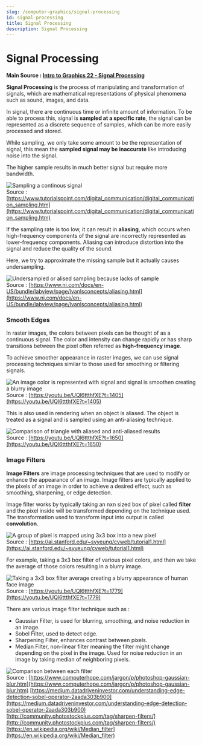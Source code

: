 ```yaml
---
slug: /computer-graphics/signal-processing
id: signal-processing
title: Signal Processing
description: Signal Processing
---
```

# Signal Processing

**Main Source : [Intro to Graphics 22 - Signal Processing](https://youtu.be/UQl6ttthfXE)**

**Signal Processing** is the process of manipulating and transformation of signals, which are mathematical representations of physical phenomena such as sound, images, and data.

In signal, there are continuous time or infinite amount of information. To be able to process this, signal is **sampled at a specific rate**, the signal can be represented as a discrete sequence of samples, which can be more easily processed and stored.

While sampling, we only take some amount to be the representation of signal, this mean the **sampled signal may be inaccurate** like introducing noise into the signal.

The higher sample results in much better signal but require more bandwidth.

![Sampling a continous signal](./sampling-continous-signal.png)  
Source : [https://www.tutorialspoint.com/digital_communication/digital_communication_sampling.htm](https://www.tutorialspoint.com/digital_communication/digital_communication_sampling.htm)

If the sampling rate is too low, it can result in **aliasing**, which occurs when high-frequency components of the signal are incorrectly represented as lower-frequency components. Aliasing can introduce distortion into the signal and reduce the quality of the sound.

Here, we try to approximate the missing sample but it actually causes undersampling.

![Undersampled or alised sampling because lacks of sample](./sampling-aslising.png)  
Source : [https://www.ni.com/docs/en-US/bundle/labview/page/lvanlsconcepts/aliasing.html](https://www.ni.com/docs/en-US/bundle/labview/page/lvanlsconcepts/aliasing.html)

### Smooth Edges

In raster images, the colors between pixels can be thought of as a continuous signal. The color and intensity can change rapidly or has sharp transitions between the pixel often referred as **high-frequency image**. 

To achieve smoother appearance in raster images, we can use signal processing techniques similar to those used for smoothing or filtering signals.

![An image color is represented with signal and signal is smoothen creating a blurry image](./smooth-edges.png)  
Source : [https://youtu.be/UQl6ttthfXE?t=1405](https://youtu.be/UQl6ttthfXE?t=1405)

This is also used in rendering when an object is aliased. The object is treated as a signal and is sampled using an anti-aliasing technique.

![Comparison of triangle with aliased and anti-aliased results](./anti-aliased-sampling.png)  
Source : [https://youtu.be/UQl6ttthfXE?t=1650](https://youtu.be/UQl6ttthfXE?t=1650)

### Image Filters

**Image Filters** are image processing techniques that are used to modify or enhance the appearance of an image. Image filters are typically applied to the pixels of an image in order to achieve a desired effect, such as smoothing, sharpening, or edge detection.

Image filter works by typically taking an nxn sized box of pixel called **filter** and the pixel inside will be transformed depending on the technique used. The transformation used to transform input into output is called **convolution**.

![A group of pixel is mapped using 3x3 box into a new pixel](./image-filters.png)  
Source : [https://ai.stanford.edu/~syyeung/cvweb/tutorial1.html](https://ai.stanford.edu/~syyeung/cvweb/tutorial1.html)

For example, taking a 3x3 box filter of various pixel colors, and then we take the average of those colors resulting in a blurry image.

![Taking a 3x3 box filter average creating a blurry appearance of human face image](./blur-filters-example.png)  
Source : [https://youtu.be/UQl6ttthfXE?t=1779](https://youtu.be/UQl6ttthfXE?t=1779)

There are various image filter technique such as :

- Gaussian Filter, is used for blurring, smoothing, and noise reduction in an image.
- Sobel Filter, used to detect edge.
- Sharpening Filter, enhances contrast between pixels.
- Median Filter, non-linear filter meaning the filter might change depending on the pixel in the image. Used for noise reduction in an image by taking median of neighboring pixels.

![Comparison between each filter](./image-filters-example.png)  
Source : 
[https://www.computerhope.com/jargon/p/photoshop-gaussian-blur.htm](https://www.computerhope.com/jargon/p/photoshop-gaussian-blur.htm)
[https://medium.datadriveninvestor.com/understanding-edge-detection-sobel-operator-2aada303b900](https://medium.datadriveninvestor.com/understanding-edge-detection-sobel-operator-2aada303b900)
[http://community.photostockplus.com/tag/sharpen-filters/](http://community.photostockplus.com/tag/sharpen-filters/)
[https://en.wikipedia.org/wiki/Median_filter](https://en.wikipedia.org/wiki/Median_filter)